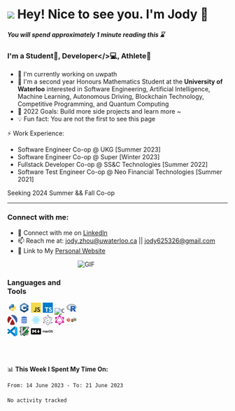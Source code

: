 <h1><img src="https://media.giphy.com/media/xUOwGiewfQAm3tcIA8/giphy.gif" width="70"/> Hey! Nice to see you. I'm Jody 👋</h1>

##### You will spend approximately 1 minute reading this ⌛️

### I'm a Student📖, Developer</>💻, Athlete🏀
- 👤 I'm currently working on uwpath
- 🏫 I'm a second year Honours Mathematics Student at the **University of Waterloo** interested in Software Engineering, Artificial Intelligence, Machine Learning, Autonomous Driving, Blockchain Technology, Competitive Programming, and Quantum Computing
- 🎯 2022 Goals: Build more side projects and learn more ~
- 💡 Fun fact: You are not the first to see this page

⚡️ Work Experience:
* Software Engineer Co-op @ UKG [Summer 2023]
* Software Engineer Co-op @ Super [Winter 2023]
* Fullstack Developer Co-op @ SS&C Technologies [Summer 2022]
* Software Test Engineer Co-op @ Neo Financial Technologies [Summer 2021]

Seeking 2024 Summer && Fall Co-op

---

### Connect with me:
- 💼 Connect with me on <a href="https://www.linkedin.com/in/jody-zhou/">LinkedIn</a>
- 📫 Reach me at: jody.zhou@uwaterloo.ca || jody625326@gmail.com
- 👨 Link to My <a href="https://me-jodyz0203.vercel.app/">Personal Website</a>

<img align="right" alt="GIF" src="https://chrisdermody.com/content/images/2017/12/10_coding_dribbble.gif" width="343" height="220" title="Do what you like, and do it best!"> &nbsp;&nbsp;&nbsp;&nbsp;


### Languages and Tools
<code><img height="23" src="https://raw.githubusercontent.com/github/explore/80688e429a7d4ef2fca1e82350fe8e3517d3494d/topics/python/python.png" alt="Python" title="Python"></code>
<code><img height="23" src="https://raw.githubusercontent.com/github/explore/80688e429a7d4ef2fca1e82350fe8e3517d3494d/topics/cpp/cpp.png" alt="C++" title="C++"></code>
<code><img height="23" src="https://raw.githubusercontent.com/github/explore/80688e429a7d4ef2fca1e82350fe8e3517d3494d/topics/javascript/javascript.png" alt="Javascript" title="Javascript"></code>
<code><img height="23" src="https://raw.githubusercontent.com/github/explore/80688e429a7d4ef2fca1e82350fe8e3517d3494d/topics/typescript/typescript.png" alt="Typescript" title="Typescript"></code>
<code><img height="23" src="https://img.icons8.com/color/2x/c-programming.png" alt="C" title="C"></code>
<code><img height="23" src="https://raw.githubusercontent.com/github/explore/80688e429a7d4ef2fca1e82350fe8e3517d3494d/topics/r/r.png" alt="R" title="R"></code>
<code><img height="23" src="https://raw.githubusercontent.com/github/explore/80688e429a7d4ef2fca1e82350fe8e3517d3494d/topics/racket/racket.png" alt="Racket" title="Racket"></code>
<code><img height="23" src="https://raw.githubusercontent.com/github/explore/80688e429a7d4ef2fca1e82350fe8e3517d3494d/topics/sql/sql.png" alt="SQL" title="SQL"></code>
<code><img height="23" src="https://raw.githubusercontent.com/github/explore/80688e429a7d4ef2fca1e82350fe8e3517d3494d/topics/react/react.png" alt="React" title="React"></code>
<code><img height="23" src="https://raw.githubusercontent.com/github/explore/80688e429a7d4ef2fca1e82350fe8e3517d3494d/topics/electron/electron.png" alt="React" title="Electron"></code>
<code><img height="23" src="https://raw.githubusercontent.com/github/explore/80688e429a7d4ef2fca1e82350fe8e3517d3494d/topics/graphql/graphql.png" alt="Graphql" title="Graphql"></code>
<code><img height="23" src="https://raw.githubusercontent.com/github/explore/80688e429a7d4ef2fca1e82350fe8e3517d3494d/topics/git/git.png" alt="Git" title="Git"></code>
<code><img height="23" src="https://raw.githubusercontent.com/github/explore/80688e429a7d4ef2fca1e82350fe8e3517d3494d/topics/visual-studio-code/visual-studio-code.png" alt="VSCode" title="VSCode"></code>
<code><img height="23" src="https://raw.githubusercontent.com/github/explore/80688e429a7d4ef2fca1e82350fe8e3517d3494d/topics/vim/vim.png" alt="Vim" title="Vim"></code>
<code><img height="23" src="https://raw.githubusercontent.com/github/explore/80688e429a7d4ef2fca1e82350fe8e3517d3494d/topics/markdown/markdown.png" alt="Markdown" title="MarkDown"></code>
<code><img height="23" src="https://raw.githubusercontent.com/github/explore/80688e429a7d4ef2fca1e82350fe8e3517d3494d/topics/macos/macos.png" alt="MacOS" title="MacOS"></code>


<br>
<br>


📊 **This Week I Spent My Time On:**
<!--START_SECTION:waka-->

```txt
From: 14 June 2023 - To: 21 June 2023

No activity tracked
```

<!--END_SECTION:waka-->
  
  






